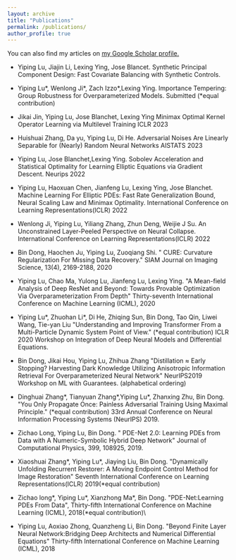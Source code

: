 ```yaml
---
layout: archive
title: "Publications"
permalink: /publications/
author_profile: true
---
```



You can also find my articles on <u><a href="https://scholar.google.com/citations?user=NmhvVBgAAAAJ">my Google Scholar profile</a>.</u>




- Yiping Lu, Jiajin Li, Lexing Ying, Jose Blancet. Synthetic Principal Component Design: Fast Covariate Balancing with Synthetic Controls.  

- Yiping Lu*, Wenlong Ji*, Zach Izzo*,Lexing Ying. Importance Tempering: Group Robustness for Overparameterized Models. Submitted (*equal contribution)

- Jikai Jin, Yiping Lu, Jose Blanchet, Lexing Ying Minimax Optimal Kernel Operator Learning via Multilevel Training ICLR 2023 

- Huishuai Zhang, Da yu, Yiping Lu, Di He.  Adversarial Noises Are Linearly Separable for (Nearly) Random Neural Networks AISTATS 2023 

- Yiping Lu, Jose Blanchet,Lexing Ying. Sobolev Acceleration and Statistical Optimality for Learning Elliptic Equations via Gradient Descent. Neurips 2022 

- Yiping Lu, Haoxuan Chen, Jianfeng Lu, Lexing Ying, Jose Blanchet. Machine Learning For Elliptic PDEs: Fast Rate Generalization Bound, Neural Scaling Law and Minimax Optimality. International Conference on Learning Representations(ICLR) 2022


- Wenlong Ji, Yiping Lu, Yiliang Zhang, Zhun Deng, Weijie J Su. An Unconstrained Layer-Peeled Perspective on Neural Collapse. International Conference on Learning Representations(ICLR) 2022 

- Bin Dong, Haochen Ju, Yiping Lu, Zuoqiang Shi. " CURE: Curvature Regularization For Missing Data Recovery." SIAM Journal on Imaging Science, 13(4), 2169-2188, 2020 

- Yiping Lu, Chao Ma, Yulong Lu, Jianfeng Lu, Lexing Ying. "A Mean-field Analysis of Deep ResNet and Beyond: Towards Provable Optimization Via Overparameterization From Depth" Thirty-seventh International Conference on Machine Learning (ICML), 2020


- Yiping Lu*, Zhuohan Li*, Di He, Zhiqing Sun, Bin Dong, Tao Qin, Liwei Wang, Tie-yan Liu "Understanding and Improving Transformer From a Multi-Particle Dynamic System Point of View." (*equal contribution) ICLR 2020 Workshop on Integration of Deep Neural Models and Differential Equations.  

- Bin Dong, Jikai Hou, Yiping Lu, Zhihua Zhang "Distillation ≈ Early Stopping? Harvesting Dark Knowledge Utilizing Anisotropic Information Retrieval For Overparameterized Neural Network" NeurIPS2019 Workshop on ML with Guarantees.  (alphabetical ordering)

- Dinghuai Zhang*, Tianyuan Zhang*,Yiping Lu*, Zhanxing Zhu, Bin Dong. "You Only Propagate Once: Painless Adversarial Training Using Maximal Principle." (*equal contribution) 33rd Annual Conference on Neural Information Processing Systems (NeurIPS) 2019.

- Zichao Long, Yiping Lu, Bin Dong. " PDE-Net 2.0: Learning PDEs from Data with A Numeric-Symbolic Hybrid Deep Network" Journal of Computational Physics, 399, 108925, 2019. 

- Xiaoshuai Zhang*, Yiping Lu*, Jiaying Liu, Bin Dong. "Dynamically Unfolding Recurrent Restorer: A Moving Endpoint Control Method for Image Restoration" Seventh International Conference on Learning Representations(ICLR) 2019(*equal contribution) 

- Zichao long*, Yiping Lu*, Xianzhong Ma*, Bin Dong. "PDE-Net:Learning PDEs From Data", Thirty-fifth International Conference on Machine Learning (ICML), 2018(*equal contribution)\

- Yiping Lu, Aoxiao Zhong, Quanzheng Li, Bin Dong. "Beyond Finite Layer Neural Network:Bridging Deep Architects and Numerical Differential Equations" Thirty-fifth International Conference on Machine Learning (ICML), 2018

